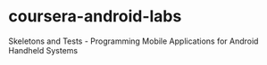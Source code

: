 # coursera-android-labs
Skeletons and Tests - Programming Mobile Applications for Android Handheld Systems

